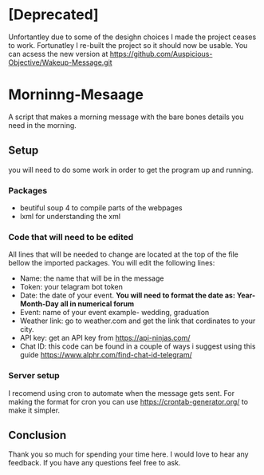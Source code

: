 # [Deprecated]
Unfortantley due to some of the desighn choices I made the project ceases to work. Fortunatley I re-built the project so it should now be usable. You can acsess the new version at https://github.com/Auspicious-Objective/Wakeup-Message.git

# Morninng-Mesaage
A script that makes a morning message with the bare bones details you need in the morning.

## Setup
you will need to do some work in order to get the program up and running.

### Packages
- beutiful soup 4 to compile parts of the webpages
- lxml for understanding the xml

### Code that will need to be edited

All lines that will be needed to change are located at the top of the file bellow the imported packages. You will edit the following lines:

- Name: the name that will be in the message
- Token: your telagram bot token
- Date: the date of your event. **You will need to format the date as: Year-Month-Day all in numerical forum**
- Event: name of your event example- wedding, graduation
- Weather link: go to weather.com and get the link that cordinates to your city.
- API key: get an API key from https://api-ninjas.com/
- Chat ID: this code can be found in a couple of ways i suggest using this guide https://www.alphr.com/find-chat-id-telegram/
### Server setup
I recomend using cron to automate when the message gets sent. For making the format for cron you can use https://crontab-generator.org/ to make it simpler.

## Conclusion
Thank you so much for spending your time here. I would love to hear any feedback. If you have any questions feel free to ask.

